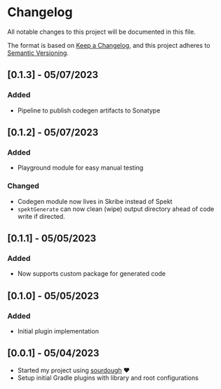 # Changelog
All notable changes to this project will be documented in this file.

The format is based on [Keep a Changelog](https://keepachangelog.com/en/1.0.0/),
and this project adheres to [Semantic Versioning](https://semver.org/spec/v2.0.0.html).

## [0.1.3] - 05/07/2023

### Added

- Pipeline to publish codegen artifacts to Sonatype

## [0.1.2] - 05/07/2023

### Added

- Playground module for easy manual testing

### Changed

- Codegen module now lives in Skribe instead of Spekt
- `spektGenerate` can now clean (wipe) output directory ahead of code write if directed.

## [0.1.1] - 05/05/2023

### Added

- Now supports custom package for generated code

## [0.1.0] - 05/05/2023

### Added

- Initial plugin implementation

## [0.0.1] - 05/04/2023

- Started my project using [sourdough](https://github.com/bkbnio/sourdough-kt) ❤️
- Setup initial Gradle plugins with library and root configurations
